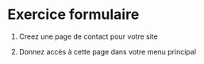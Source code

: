 # Exercice formulaire 

1. Creez une page de contact pour votre site

1. Donnez accès à cette page dans votre menu principal